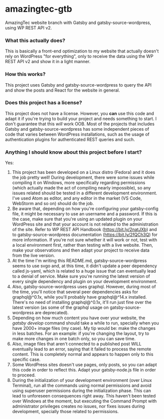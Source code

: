 # amazingtec-gtb
AmazingTec website branch with Gatsby and gatsby-source-wordpress, using WP REST API v2.
### What this actually does?
This is basically a front-end optimization to my website that actually doesn't rely on WordPress "for everything", only to receive the data using the WP REST API v2 and show it in a light manner.
### How this works?
This project uses Gatsby and gatsby-source-wordpress to query the API and show the posts and React for the website in general.
### Does this project has a license?
This project does not have a license. However, you **can** use this code and adapt it if you're trying to build your project and needs something to start. I don't guarantee that this _will_ work OOB. Most of the projects that includes Gatsby and gatsby-source-wordpress has some independent pieces of code that varies between WordPress installations, such as the usage of authentication plugins for authenticated REST queries and such.
### Anything I should know about this project before I start?
Yes:
1. This project has been developed on a Linux distro (Fedora) and it does the job pretty well! During development, there were some issues while compiling it on Windows, more specifically regarding permissions (which actually made the act of compiling nearly impossible), so any issues related should be tested in a different development environment. I've used Atom as editor, and any editor in the market (VS Code, WebStorm and so on) should do the job.
2. Be aware that, depending on how you're configuring your gatsby-config file, it might be necessary to use an username and a password. If this is the case, make sure that you're using an updated plugin on your WordPress site and that your account is not related to the administration of the site. Refer to WP REST API Handbook (https://bit.ly/2natJXb) and to gatsby-source-wordpress documentation (https://bit.ly/2fQCh3Q) for more information. If you're not sure whether it will work or not, test with a local environment first, rather than testing with a live website. Then, make your observations and then adapt your project to receive data from the live version.
3. At the time I'm writing this README.md, gatsby-source-wordpress seems to use svgo and, at this time, it didn't update a peer dependency called js-yaml, which is related to a huge issue that can eventually lead to a denial of service. Make sure you're running the latest version of every single dependency and plugin on your development environment.
4. Also, gatsby-source-wordpress uses graphql. However, during most of the time, you'll notice that several peer dependencies asks for graphql@^0.1x, while you'll probably have graphql@^14.x installed. There's no need of installing graphql@^0.1x, it'll run just fine over the latest version (as some of the graphql usage on gatsby-source-wordpress are deprecated).
5. Depending on how much content you have over your website, the _gatsby develop_ command should take a while to run, specially when you have 2000+ image files (my case). My tip would be: make the changes in less batches. For an example: if you're changing the layout, try to make more changes in one batch only, so you can save time.
6. Also, image files that aren't connected to a published post WILL eventually lead to an error, saying that it failed to process the remote content. This is completely normal and appears to happen only to this specific case.
7. Some WordPress sites doesn't use pages, only posts, so you can adapt this code in order to reflect this. Adapt your gatsby-node.js file in order to proceed.
8. During the initialization of your development environment (over Linux Terminal), run all the commands using normal permissions and avoid using superuser permissions during the initialization phase. This can lead to unforeseen consequences right away. This haven't been tested over Windows at the moment, but executing the Command Prompt with administrator privileges creates no issues, nor fixes issues during development, specially those related to permissions.
